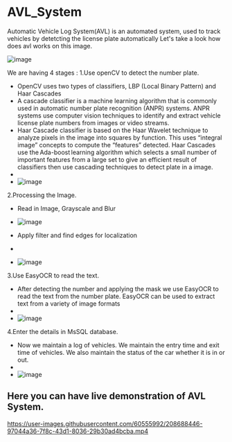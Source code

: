 # AVL_System
Automatic Vehicle Log System(AVL) is an automated system, used to track vehicles by detetcting the license plate automatically
Let's take a look how does avl works on this image.

![image](https://user-images.githubusercontent.com/60555992/208691000-46cee17d-2ab1-44c5-adc3-e5aed14f8819.png)


We are having 4 stages :
1.Use openCV to detect the number plate.
 - OpenCV uses two types of classifiers, LBP (Local Binary Pattern) and Haar Cascades
 - A cascade classifier is a machine learning algorithm that is commonly used in automatic number plate recognition (ANPR) systems. ANPR systems use computer vision        techniques to identify and extract vehicle license plate numbers from images or video streams.
 - Haar Cascade classifier is based on the Haar Wavelet technique to analyze pixels in the image into squares by function. This uses “integral image” concepts to   compute    the “features” detected. Haar Cascades use the Ada-boost learning algorithm which selects a small number of important features from a large set to give an efficient      result of classifiers then use cascading techniques to detect plate in a image.
 - 
 - ![image](https://user-images.githubusercontent.com/60555992/208689576-e8267290-eb4a-4075-a68e-925e524d0f59.png)


2.Processing the Image.
 - Read in Image, Grayscale and Blur

 - ![image](https://user-images.githubusercontent.com/60555992/208690212-d895b544-ce00-4d68-9cd3-8f96ac9829c9.png)


 - Apply filter and find edges for localization
 - 
 - ![image](https://user-images.githubusercontent.com/60555992/208690128-437ffc15-9f4b-4c91-b29e-7a78b78441fd.png)


3.Use EasyOCR to read the text.
 - After detecting the number and applying the mask we use EasyOCR to read the text from the number plate. EasyOCR can be used to extract text from a variety of image      formats
 - 
 - ![image](https://user-images.githubusercontent.com/60555992/208690487-1a5cae01-7971-4da5-9774-73466e4cb13c.png)


4.Enter the details in MsSQL database.
 - Now we maintain a log of vehicles. We maintain the entry time and exit time of vehicles. We also maintain the status of the car whether it is in or out.
 - 
 - ![image](https://user-images.githubusercontent.com/60555992/208690552-6ed2b4f2-1973-4a26-a2ca-8b2295c5b55f.png)


## Here you can have live demonstration of AVL System.
https://user-images.githubusercontent.com/60555992/208688446-97044a36-7f8c-43d1-8036-29b30ad4bcba.mp4
